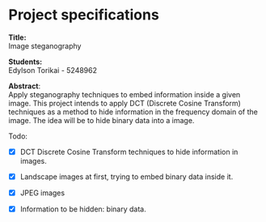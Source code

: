 # Project specifications
**Title:**  
Image steganography  

**Students:**  
Edylson Torikai - 5248962  

**Abstract**:  
Apply steganography techniques to embed information inside a given image. This project intends to apply DCT (Discrete Cosine Transform) techniques as a method to hide information in the frequency domain of the image. The idea will be to hide binary data into a image.

Todo:
- [X] DCT Discrete Cosine Transform techniques to hide information in images.
- [X] Landscape images at first, trying to embed binary data inside it.
- [X] JPEG images
- [X] Information to be hidden: binary data.

